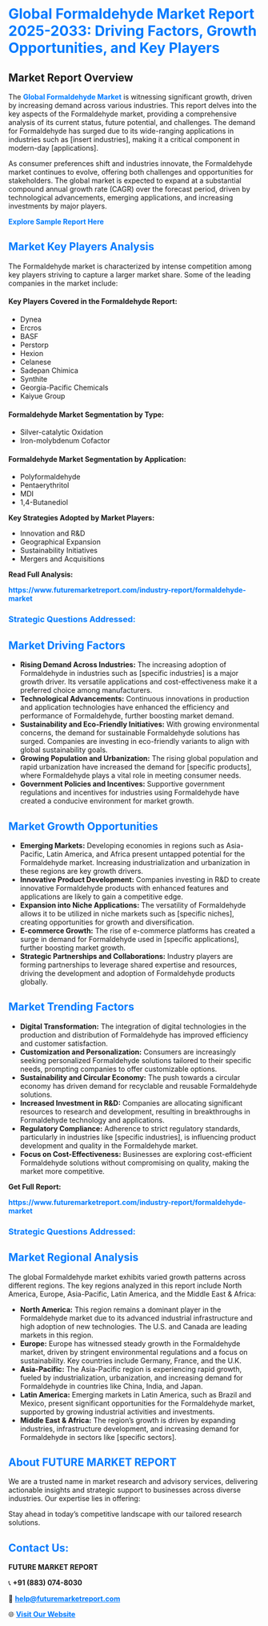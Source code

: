 <h1 style="color: #007BFF;">Global Formaldehyde Market Report 2025-2033: Driving Factors, Growth Opportunities, and Key Players</h1>

<section id="overview">
<h2>Market Report Overview</h2>
<p>The <a href="https://www.futuremarketreport.com/industry-report/formaldehyde-market" style="color: #007BFF; text-decoration: none;"><strong>Global Formaldehyde Market</strong></a> is witnessing significant growth, driven by increasing demand across various industries. This report delves into the key aspects of the Formaldehyde market, providing a comprehensive analysis of its current status, future potential, and challenges. The demand for Formaldehyde has surged due to its wide-ranging applications in industries such as [insert industries], making it a critical component in modern-day [applications].</p>
<p>As consumer preferences shift and industries innovate, the Formaldehyde market continues to evolve, offering both challenges and opportunities for stakeholders. The global market is expected to expand at a substantial compound annual growth rate (CAGR) over the forecast period, driven by technological advancements, emerging applications, and increasing investments by major players.</p>
</section>

<section id="overview">
<p><a href="https://www.futuremarketreport.com/request-sample/reportId=26737" style="color: #007BFF; text-decoration: none;"><strong>Explore Sample Report Here</strong></a></p>
</section>

<section id="key-players">
<h2 style="color: #007BFF;">Market Key Players Analysis</h2>
<p>The Formaldehyde market is characterized by intense competition among key players striving to capture a larger market share. Some of the leading companies in the market include:</p>
<h4>Key Players Covered in the Formaldehyde Report:</h4>
<ul><li>Dynea</li><li>Ercros</li><li>BASF</li><li>Perstorp</li><li>Hexion</li><li>Celanese</li><li>Sadepan Chimica</li><li>Synthite</li><li>Georgia-Pacific Chemicals</li><li>Kaiyue Group</li></ul>
<h4>Formaldehyde Market Segmentation by Type:</h4>
<ul><li>Silver-catalytic Oxidation</li><li>Iron-molybdenum Cofactor</li></ul>

<h4>Formaldehyde Market Segmentation by Application:</h4>
<ul><li>Polyformaldehyde</li><li>Pentaerythritol</li><li>MDI</li><li>1,4-Butanediol</li></ul>
<p><strong>Key Strategies Adopted by Market Players:</strong></p>
<ul>
<li>Innovation and R&D</li>
<li>Geographical Expansion</li>
<li>Sustainability Initiatives</li>
<li>Mergers and Acquisitions</li>
</ul>
</section>

<section>
<p><strong>Read Full Analysis: </strong></p><a href="https://www.futuremarketreport.com/industry-report/formaldehyde-market" style="color: #007BFF; text-decoration: none;"><strong>https://www.futuremarketreport.com/industry-report/formaldehyde-market</strong></a>
<h3 style="color: #007BFF;">Strategic Questions Addressed:</h3>
</section>

<section id="driving-factors">
<h2 style="color: #007BFF;">Market Driving Factors</h2>
<ul>
<li><strong>Rising Demand Across Industries:</strong> The increasing adoption of Formaldehyde in industries such as [specific industries] is a major growth driver. Its versatile applications and cost-effectiveness make it a preferred choice among manufacturers.</li>
<li><strong>Technological Advancements:</strong> Continuous innovations in production and application technologies have enhanced the efficiency and performance of Formaldehyde, further boosting market demand.</li>
<li><strong>Sustainability and Eco-Friendly Initiatives:</strong> With growing environmental concerns, the demand for sustainable Formaldehyde solutions has surged. Companies are investing in eco-friendly variants to align with global sustainability goals.</li>
<li><strong>Growing Population and Urbanization:</strong> The rising global population and rapid urbanization have increased the demand for [specific products], where Formaldehyde plays a vital role in meeting consumer needs.</li>
<li><strong>Government Policies and Incentives:</strong> Supportive government regulations and incentives for industries using Formaldehyde have created a conducive environment for market growth.</li>
</ul>
</section>

<section id="growth-opportunities">
<h2 style="color: #007BFF;">Market Growth Opportunities</h2>
<ul>
<li><strong>Emerging Markets:</strong> Developing economies in regions such as Asia-Pacific, Latin America, and Africa present untapped potential for the Formaldehyde market. Increasing industrialization and urbanization in these regions are key growth drivers.</li>
<li><strong>Innovative Product Development:</strong> Companies investing in R&D to create innovative Formaldehyde products with enhanced features and applications are likely to gain a competitive edge.</li>
<li><strong>Expansion into Niche Applications:</strong> The versatility of Formaldehyde allows it to be utilized in niche markets such as [specific niches], creating opportunities for growth and diversification.</li>
<li><strong>E-commerce Growth:</strong> The rise of e-commerce platforms has created a surge in demand for Formaldehyde used in [specific applications], further boosting market growth.</li>
<li><strong>Strategic Partnerships and Collaborations:</strong> Industry players are forming partnerships to leverage shared expertise and resources, driving the development and adoption of Formaldehyde products globally.</li>
</ul>
</section>

<section id="trending-factors">
<h2 style="color: #007BFF;">Market Trending Factors</h2>
<ul>
<li><strong>Digital Transformation:</strong> The integration of digital technologies in the production and distribution of Formaldehyde has improved efficiency and customer satisfaction.</li>
<li><strong>Customization and Personalization:</strong> Consumers are increasingly seeking personalized Formaldehyde solutions tailored to their specific needs, prompting companies to offer customizable options.</li>
<li><strong>Sustainability and Circular Economy:</strong> The push towards a circular economy has driven demand for recyclable and reusable Formaldehyde solutions.</li>
<li><strong>Increased Investment in R&D:</strong> Companies are allocating significant resources to research and development, resulting in breakthroughs in Formaldehyde technology and applications.</li>
<li><strong>Regulatory Compliance:</strong> Adherence to strict regulatory standards, particularly in industries like [specific industries], is influencing product development and quality in the Formaldehyde market.</li>
<li><strong>Focus on Cost-Effectiveness:</strong> Businesses are exploring cost-efficient Formaldehyde solutions without compromising on quality, making the market more competitive.</li>
</ul>
</section>

<section>
<p><strong>Get Full Report: </strong></p><a href="https://www.futuremarketreport.com/industry-report/formaldehyde-market" style="color: #007BFF; text-decoration: none;"><strong>https://www.futuremarketreport.com/industry-report/formaldehyde-market</strong></a>
<h3 style="color: #007BFF;">Strategic Questions Addressed:</h3>
</section>


<section id="regional-analysis">
<h2 style="color: #007BFF;">Market Regional Analysis</h2>
<p>The global Formaldehyde market exhibits varied growth patterns across different regions. The key regions analyzed in this report include North America, Europe, Asia-Pacific, Latin America, and the Middle East & Africa:</p>
<ul>
<li><strong>North America:</strong> This region remains a dominant player in the Formaldehyde market due to its advanced industrial infrastructure and high adoption of new technologies. The U.S. and Canada are leading markets in this region.</li>
<li><strong>Europe:</strong> Europe has witnessed steady growth in the Formaldehyde market, driven by stringent environmental regulations and a focus on sustainability. Key countries include Germany, France, and the U.K.</li>
<li><strong>Asia-Pacific:</strong> The Asia-Pacific region is experiencing rapid growth, fueled by industrialization, urbanization, and increasing demand for Formaldehyde in countries like China, India, and Japan.</li>
<li><strong>Latin America:</strong> Emerging markets in Latin America, such as Brazil and Mexico, present significant opportunities for the Formaldehyde market, supported by growing industrial activities and investments.</li>
<li><strong>Middle East & Africa:</strong> The region’s growth is driven by expanding industries, infrastructure development, and increasing demand for Formaldehyde in sectors like [specific sectors].</li>
</ul>
</section>

<footer>
<h2 style="color: #007BFF;">About FUTURE MARKET REPORT</h2>
<p>We are a trusted name in market research and advisory services, delivering actionable insights and strategic support to businesses across diverse industries. Our expertise lies in offering:</p>

<p>Stay ahead in today’s competitive landscape with our tailored research solutions.</p>

<h2 style="color: #007BFF;">Contact Us:</h2>
<p><strong>FUTURE MARKET REPORT</strong></p>
<p>📞 <strong>+91 (883) 074-8030</strong></p>
<p>📧 <strong><a href="mailto:help@futuremarketreport.com" style="color: #007BFF;">help@futuremarketreport.com</a></strong></p>
<p>🌐 <strong><a href="https://www.futuremarketreport.com/" style="color: #007BFF;">Visit Our Website</a></strong></p>
</footer>